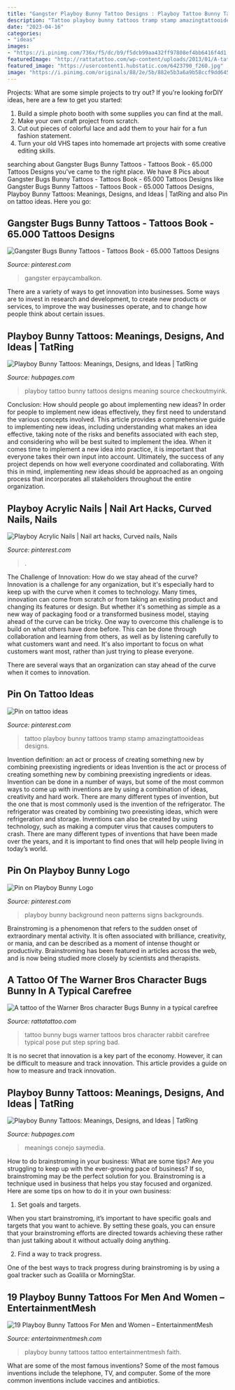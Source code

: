 ```yaml
---
title: "Gangster Playboy Bunny Tattoo Designs : Playboy Tattoo Bunny Tattoos Designs Meaning Source Checkoutmyink"
description: "Tattoo playboy bunny tattoos tramp stamp amazingtattooideas designs"
date: "2023-04-16"
categories:
- "ideas"
images:
- "https://i.pinimg.com/736x/f5/dc/b9/f5dcb99aa432ff97808ef4bb6416f4d1.jpg"
featuredImage: "http://rattatattoo.com/wp-content/uploads/2013/01/A-tattoo-of-the-Warner-Bros-character-Bugs-Bunny-in-a-typical-carefree-pose.jpg"
featured_image: "https://usercontent1.hubstatic.com/6423790_f260.jpg"
image: "https://i.pinimg.com/originals/88/2e/5b/882e5b3a6a9b58ccf9dd6455e69a2a10.png"
---
```



Projects: What are some simple projects to try out?
If you're looking forDIY ideas, here are a few to get you started: 
1. Build a simple photo booth with some supplies you can find at the mall.
2. Make your own craft project from scratch.
3. Cut out pieces of colorful lace and add them to your hair for a fun fashion statement. 
4. Turn your old VHS tapes into homemade art projects with some creative editing skills.

	

		
searching about Gangster Bugs Bunny Tattoos - Tattoos Book - 65.000 Tattoos Designs you've came to the right place. We have 8 Pics about Gangster Bugs Bunny Tattoos - Tattoos Book - 65.000 Tattoos Designs like Gangster Bugs Bunny Tattoos - Tattoos Book - 65.000 Tattoos Designs, Playboy Bunny Tattoos: Meanings, Designs, and Ideas | TatRing and also Pin on tattoo ideas. Here you go:
		
    
## Gangster Bugs Bunny Tattoos - Tattoos Book - 65.000 Tattoos Designs

<img loading=lazy src="https://i.pinimg.com/originals/88/2e/5b/882e5b3a6a9b58ccf9dd6455e69a2a10.png" onerror="this.onerror=null;this.src='https://tse1.mm.bing.net/th?id=OIP.dF-yyShJyM4UGjmNZ6VCDwHaJ4&amp;pid=15.1';" alt="Gangster Bugs Bunny Tattoos - Tattoos Book - 65.000 Tattoos Designs">

_Source: pinterest.com_

>gangster erpaycambalkon. 

	

There are a variety of ways to get innovation into businesses. Some ways are to invest in research and development, to create new products or services, to improve the way businesses operate, and to change how people think about certain issues. 

    
## Playboy Bunny Tattoos: Meanings, Designs, And Ideas | TatRing

<img loading=lazy src="https://usercontent1.hubstatic.com/6423790_f260.jpg" onerror="this.onerror=null;this.src='https://tse3.mm.bing.net/th?id=OIP.71WD2UXYRgRbJ0yMVFROkwHaK5&amp;pid=15.1';" alt="Playboy Bunny Tattoos: Meanings, Designs, and Ideas | TatRing">

_Source: hubpages.com_

>playboy tattoo bunny tattoos designs meaning source checkoutmyink. 

	

Conclusion: How should people go about implementing new ideas?
In order for people to implement new ideas effectively, they first need to understand the various concepts involved. This article provides a comprehensive guide to implementing new ideas, including understanding what makes an idea effective, taking note of the risks and benefits associated with each step, and considering who will be best suited to implement the idea.
When it comes time to implement a new idea into practice, it is important that everyone takes their own input into account. Ultimately, the success of any project depends on how well everyone coordinated and collaborating. With this in mind, implementing new ideas should be approached as an ongoing process that incorporates all stakeholders throughout the entire organization.

    
## Playboy Acrylic Nails | Nail Art Hacks, Curved Nails, Nails

<img loading=lazy src="https://i.pinimg.com/originals/3e/f0/31/3ef031631e27c4435548212c9bcee918.jpg" onerror="this.onerror=null;this.src='https://tse2.mm.bing.net/th?id=OIP.b8PT1ElxnMIMgltb8Bk93QHaHa&amp;pid=15.1';" alt="Playboy Acrylic Nails | Nail art hacks, Curved nails, Nails">

_Source: pinterest.com_

>. 

	

The Challenge of Innovation: How do we stay ahead of the curve?
Innovation is a challenge for any organization, but it's especially hard to keep up with the curve when it comes to technology. Many times, innovation can come from scratch or from taking an existing product and changing its features or design. But whether it's something as simple as a new way of packaging food or a transformed business model, staying ahead of the curve can be tricky.
One way to overcome this challenge is to build on what others have done before. This can be done through collaboration and learning from others, as well as by listening carefully to what customers want and need. It's also important to focus on what customers want most, rather than just trying to please everyone.

There are several ways that an organization can stay ahead of the curve when it comes to innovation.

    
## Pin On Tattoo Ideas

<img loading=lazy src="https://i.pinimg.com/originals/c1/62/c0/c162c0e750793a4627e4cfdd637ffa99.jpg" onerror="this.onerror=null;this.src='https://tse2.mm.bing.net/th?id=OIP.XIP1BcsWGNwWy4HTpwIUZgHaJ4&amp;pid=15.1';" alt="Pin on tattoo ideas">

_Source: pinterest.com_

>tattoo playboy bunny tattoos tramp stamp amazingtattooideas designs. 

	

Invention definition: an act or process of creating something new by combining preexisting ingredients or ideas
Invention is the act or process of creating something new by combining preexisting ingredients or ideas. Invention can be done in a number of ways, but some of the most common ways to come up with inventions are by using a combination of ideas, creativity and hard work. There are many different types of invention, but the one that is most commonly used is the invention of the refrigerator. The refrigerator was created by combining two preexisting ideas, which were refrigeration and storage. Inventions can also be created by using technology, such as making a computer virus that causes computers to crash. There are many different types of inventions that have been made over the years, and it is important to find ones that will help people living in today’s world.

    
## Pin On Playboy Bunny Logo

<img loading=lazy src="https://i.pinimg.com/736x/f5/dc/b9/f5dcb99aa432ff97808ef4bb6416f4d1.jpg" onerror="this.onerror=null;this.src='https://tse1.mm.bing.net/th?id=OIP.cfuEhR3x1qPyEJL9SH4PugHaLv&amp;pid=15.1';" alt="Pin on Playboy Bunny Logo">

_Source: pinterest.com_

>playboy bunny background neon patterns signs backgrounds. 

	

Brainstroming is a phenomenon that refers to the sudden onset of extraordinary mental activity. It is often associated with brilliance, creativity, or mania, and can be described as a moment of intense thought or productivity. Brainstroming has been featured in articles across the web, and is now being studied more closely by scientists and therapists.

    
## A Tattoo Of The Warner Bros Character Bugs Bunny In A Typical Carefree

<img loading=lazy src="http://rattatattoo.com/wp-content/uploads/2013/01/A-tattoo-of-the-Warner-Bros-character-Bugs-Bunny-in-a-typical-carefree-pose.jpg" onerror="this.onerror=null;this.src='https://tse1.mm.bing.net/th?id=OIP.8Rl7nwpGKI_tH8TWo61LyQHaLH&amp;pid=15.1';" alt="A tattoo of the Warner Bros character Bugs Bunny in a typical carefree">

_Source: rattatattoo.com_

>tattoo bunny bugs warner tattoos bros character rabbit carefree typical pose put step spring bad. 

	

It is no secret that innovation is a key part of the economy. However, it can be difficult to measure and track innovation. This article provides a guide on how to measure and track innovation.

    
## Playboy Bunny Tattoos: Meanings, Designs, And Ideas | TatRing

<img loading=lazy src="https://usercontent2.hubstatic.com/6423631_f260.jpg" onerror="this.onerror=null;this.src='https://tse2.mm.bing.net/th?id=OIP.jrY19r1YaXuSz-s_yUKKJAHaIu&amp;pid=15.1';" alt="Playboy Bunny Tattoos: Meanings, Designs, and Ideas | TatRing">

_Source: hubpages.com_

>meanings conejo saymedia. 

	

How to do brainstroming in your business: What are some tips?
Are you struggling to keep up with the ever-growing pace of business? If so, brainstroming may be the perfect solution for you. Brainstroming is a technique used in business that helps you stay focused and organized. Here are some tips on how to do it in your own business: 
1. Set goals and targets.

When you start brainstroming, it’s important to have specific goals and targets that you want to achieve. By setting these goals, you can ensure that your brainstroming efforts are directed towards achieving these rather than just talking about it without actually doing anything. 

2. Find a way to track progress.

One of the best ways to track progress during brainstroming is by using a goal tracker such as Goalilla or MorningStar.

    
## 19 Playboy Bunny Tattoos For Men And Women – EntertainmentMesh

<img loading=lazy src="https://www.entertainmentmesh.com/wp-content/uploads/2017/07/11-Playboy-Bunny-Tattoo.jpg" onerror="this.onerror=null;this.src='https://tse4.mm.bing.net/th?id=OIP.lnpTD9EsLweC8Xdv9323YgHaEl&amp;pid=15.1';" alt="19 Playboy Bunny Tattoos For Men and Women – EntertainmentMesh">

_Source: entertainmentmesh.com_

>playboy bunny tattoos tattoo entertainmentmesh faith. 

	

What are some of the most famous inventions?
Some of the most famous inventions include the telephone, TV, and computer. Some of the more common inventions include vaccines and antibiotics.

